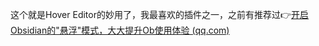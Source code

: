 这个就是Hover Editor的妙用了，我最喜欢的插件之一，之前有推荐过👉[开启Obsidian的"悬浮"模式，大大提升Ob使用体验 (qq.com)](https://mp.weixin.qq.com/s?__biz=MzU4MzgxNjczMA==&mid=2247485012&idx=1&sn=50e6d3af4a03f7b15f22db8b019efa47&chksm=fda20521cad58c37a3e62559ea068221adcdf4bab332c5ee9189cfc2553377082c1e3c68873c&scene=21#wechat_redirect)


